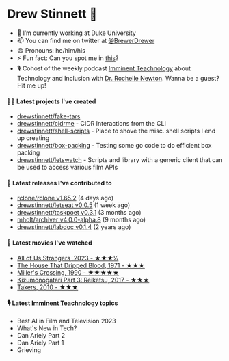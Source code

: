 
# Drew Stinnett 👋

- 🔭 I’m currently working at Duke University
- 📫 You can find me on twitter at [@BrewerDrewer](https://twitter.com/BrewerDrewer)
- 😄 Pronouns: he/him/his
- ⚡ Fun fact: Can you spot me in [this](https://www.youtube.com/watch?v=oL9WnB0qHBA)?
- 🎙 Cohost of the weekly podcast [Imminent Teachnology](https://podcast.imminentteachnology.com/) about Technology and Inclusion with [Dr. Rochelle Newton](https://www.linkedin.com/in/drrochellenewton/). Wanna be a guest? Hit me up!

#### 👨‍💻 Latest projects I've created
- [drewstinnett/fake-tars](https://github.com/drewstinnett/fake-tars)
- [drewstinnett/cidrme](https://github.com/drewstinnett/cidrme) - CIDR Interactions from the CLI
- [drewstinnett/shell-scripts](https://github.com/drewstinnett/shell-scripts) - Place to shove the misc. shell scripts I end up creating
- [drewstinnett/box-packing](https://github.com/drewstinnett/box-packing) - Testing some go code to do efficient box packing
- [drewstinnett/letswatch](https://github.com/drewstinnett/letswatch) - Scripts and library with a generic client that can be used to access various film APIs

#### 🚀 Latest releases I've contributed to
- [rclone/rclone v1.65.2](https://github.com/rclone/rclone/releases/tag/v1.65.2) (4 days ago)
- [drewstinnett/letseat v0.0.5](https://github.com/drewstinnett/letseat/releases/tag/v0.0.5) (1 week ago)
- [drewstinnett/taskpoet v0.3.1](https://github.com/drewstinnett/taskpoet/releases/tag/v0.3.1) (3 months ago)
- [mholt/archiver v4.0.0-alpha.8](https://github.com/mholt/archiver/releases/tag/v4.0.0-alpha.8) (9 months ago)
- [drewstinnett/labdoc v0.1.4](https://github.com/drewstinnett/labdoc/releases/tag/v0.1.4) (2 years ago)

#### 🍿 Latest movies I've watched
- [All of Us Strangers, 2023 - ★★★½](https://letterboxd.com/mondodrew/film/all-of-us-strangers/)
- [The House That Dripped Blood, 1971 - ★★★](https://letterboxd.com/mondodrew/film/the-house-that-dripped-blood/)
- [Miller&#39;s Crossing, 1990 - ★★★★★](https://letterboxd.com/mondodrew/film/millers-crossing/)
- [Kizumonogatari Part 3: Reiketsu, 2017 - ★★★](https://letterboxd.com/mondodrew/film/kizumonogatari-part-3-reiketsu/)
- [Takers, 2010 - ★★★](https://letterboxd.com/mondodrew/film/takers/)

#### 🎙 Latest [Imminent Teachnology](https://podcast.imminentteachnology.com/) topics
- Best AI in Film and Television 2023
- What&#39;s New in Tech?
- Dan Ariely Part 2
- Dan Ariely Part 1
- Grieving
